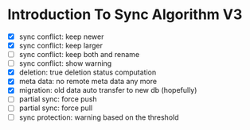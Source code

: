 # Introduction To Sync Algorithm V3

* [x] sync conflict: keep newer
* [x] sync conflict: keep larger
* [ ] sync conflict: keep both and rename
* [ ] sync conflict: show warning
* [x] deletion: true deletion status computation
* [x] meta data: no remote meta data any more
* [x] migration: old data auto transfer to new db (hopefully)
* [ ] partial sync: force push
* [ ] partial sync: force pull
* [ ] sync protection: warning based on the threshold
